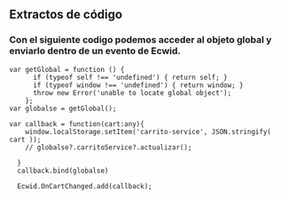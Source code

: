 ## Extractos de código

### Con el siguiente codigo podemos acceder al objeto global y enviarlo dentro de un evento de Ecwid.


```
var getGlobal = function () {
      if (typeof self !== 'undefined') { return self; }
      if (typeof window !== 'undefined') { return window; }
      throw new Error('unable to locate global object');
    };
var globalse = getGlobal();

var callback = function(cart:any){
    window.localStorage.setItem('carrito-service', JSON.stringify( cart ));
    // globalse?.carritoService?.actualizar();

  }
  callback.bind(globalse)

  Ecwid.OnCartChanged.add(callback);
```

